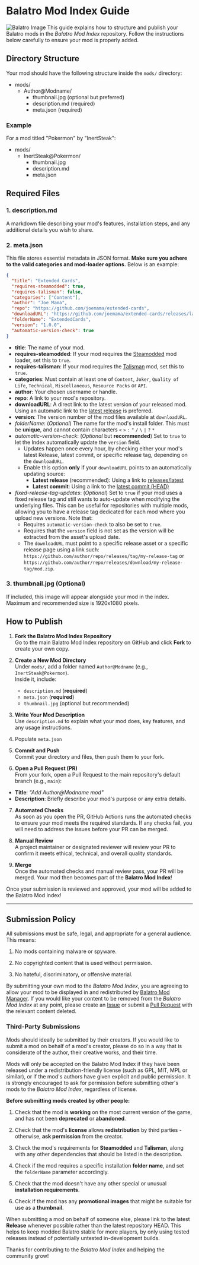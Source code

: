 # Balatro Mod Index Guide
![Balatro Image](https://github.com/skyline69/balatro-mod-index/blob/main/media/Balatro.jpg?raw=true)
This guide explains how to structure and publish your Balatro mods in the *Balatro Mod Index* repository. Follow the instructions below carefully to ensure your mod is properly added.

## Directory Structure

Your mod should have the following structure inside the `mods/` directory:
- mods/
    - Author@Modname/
        - thumbnail.jpg (optional but preferred)
        - description.md (required)
        - meta.json (required)

### Example
For a mod titled "Pokermon" by "InertSteak":

- mods/
    - InertSteak@Pokermon/
        - thumbnail.jpg
        - description.md
        - meta.json

## Required Files

### 1. description.md
A markdown file describing your mod's features, installation steps, and any additional details you wish to share.

### 2. meta.json
This file stores essential metadata in JSON format. **Make sure you adhere to the valid categories and mod-loader options.** Below is an example:
```json
{
  "title": "Extended Cards",
  "requires-steamodded": true,
  "requires-talisman": false,
  "categories": ["Content"],
  "author": "Joe Mama",
  "repo": "https://github.com/joemama/extended-cards",
  "downloadURL": "https://github.com/joemama/extended-cards/releases/latest/extended-cards.zip",
  "folderName": "ExtendedCards",
  "version": "1.0.0",
  "automatic-version-check": true
}

```
- **title**: The name of your mod.
- **requires-steamodded**: If your mod requires the [Steamodded](https://github.com/Steamodded/smods) mod loader, set this to `true`.
- **requires-talisman**: If your mod requires the [Talisman](https://github.com/MathIsFun0/Talisman) mod, set this to `true`.
- **categories**: Must contain at least one of `Content`, `Joker`, `Quality of Life`, `Technical`, `Miscellaneous`, `Resource Packs` or `API`.
- **author**: Your chosen username or handle.
- **repo**: A link to your mod's repository.
- **downloadURL**: A direct link to the latest version of your released mod. Using an automatic link to the [latest release](https://docs.github.com/en/repositories/releasing-projects-on-github/linking-to-releases) is preferred.
- **version**: The version number of the mod files available at `downloadURL`.
- *folderName*: (*Optional*) The name for the mod's install folder. This must be **unique**, and cannot contain characters `<` `>` `:` `"` `/` `\` `|` `?` `*`
- *automatic-version-check*: (*Optional* but **recommended**) Set to `true` to let the Index automatically update the `version` field.
    - Updates happen once every hour, by checking either your mod's latest Release, latest commit, or specific release tag, depending on the `downloadURL`.
    - Enable this option **only** if your `downloadURL` points to an automatically updating source:
        - **Latest release** (recommended): Using a link to [releases/latest](https://docs.github.com/en/repositories/releasing-projects-on-github/linking-to-releases) 
        - **Latest commit**: Using a link to the [latest commit (HEAD)](https://docs.github.com/en/repositories/working-with-files/using-files/downloading-source-code-archives#source-code-archive-urls)
- *fixed-release-tag-updates*: (*Optional*) Set to `true` if your mod uses a fixed release tag and still wants to auto-update when modifying the underlying files. This can be useful for repositories with multiple mods, allowing you to have a release tag dedicated for each mod where you upload new versions. Note that:
  - Requires `automatic-version-check` to also be set to `true`.
  - Requires that the `version` field is not set as the version will be extracted from the asset's upload date.
  - The `downloadURL` must point to a specific release asset or a specific release page using a link such: `https://github.com/author/repo/releases/tag/my-release-tag` or `https://github.com/author/repo/releases/download/my-release-tag/mod.zip`. 
 
 

### 3. thumbnail.jpg (Optional)
If included, this image will appear alongside your mod in the index. Maximum and recommended size is 1920x1080 pixels.

## How to Publish

1. **Fork the Balatro Mod Index Repository**  
   Go to the main Balatro Mod Index repository on GitHub and click **Fork** to create your own copy.

2. **Create a New Mod Directory**  
   Under `mods/`, add a folder named `Author@Modname` (e.g., `InertSteak@Pokermon`).  
   Inside it, include:  
   - `description.md` (**required**)  
   - `meta.json` (**required**)  
   - `thumbnail.jpg` (optional but recommended)

3. **Write Your Mod Description**  
   Use `description.md` to explain what your mod does, key features, and any usage instructions.

4. Populate `meta.json`

5. **Commit and Push**  
Commit your directory and files, then push them to your fork.

6. **Open a Pull Request (PR)**  
From your fork, open a Pull Request to the main repository's default branch (e.g., `main`):  
- **Title**: *"Add Author@Modname mod"*  
- **Description**: Briefly describe your mod's purpose or any extra details.

7. **Automated Checks**  
As soon as you open the PR, GitHub Actions runs the automated checks to ensure your mod meets the required standards. If any checks fail, you will need to address the issues before your PR can be merged.

8. **Manual Review**  
A project maintainer or designated reviewer will review your PR to confirm it meets ethical, technical, and overall quality standards.

9. **Merge**  
Once the automated checks and manual review pass, your PR will be merged. Your mod then becomes part of the **Balatro Mod Index**!

Once your submission is reviewed and approved, your mod will be added to the Balatro Mod Index!

---

## Submission Policy

All submissions must be safe, legal, and appropriate for a general audience. This means:
1. No mods containing malware or spyware.

2. No copyrighted content that is used without permission.
   
3. No hateful, discriminatory, or offensive material.

By submitting your own mod to the *Balatro Mod Index*, you are agreeing to allow your mod to be displayed in and redistributed by [Balatro Mod Manager](https://github.com/skyline69/balatro-mod-manager/).
If you would like your content to be removed from the *Balatro Mod Index* at any point, please create an [Issue](https://github.com/skyline69/balatro-mod-index/issues) or submit a [Pull Request](https://github.com/skyline69/balatro-mod-manager/pulls) with the relevant content deleted.


### Third-Party Submissions
Mods should ideally be submitted by their creators. If you would like to submit a mod on behalf of a mod's creator, please do so in a way that is considerate of the author, their creative works, and their time.

Mods will only be accepted on the Balatro Mod Index if they have been released under a redistribution-friendly license (such as GPL, MIT, MPL or similar), or if the mod's authors have given explicit and public permission.
It is strongly encouraged to ask for permission before submitting other's mods to the *Balatro Mod Index*, regardless of license.

**Before submitting mods created by other people:**
1. Check that the mod is **working** on the most current version of the game, and has not been **deprecated** or **abandoned**.

2. Check that the mod's **license** allows **redistribution** by third parties - otherwise, **ask permission** from the creator.
   
3. Check the mod's requirements for **Steamodded** and **Talisman**, along with any other dependencies that should be listed in the description.
   
4. Check if the mod requires a specific installation **folder name**, and set the `folderName` parameter accordingly.
   
5. Check that the mod doesn't have any other special or unusual **installation requirements**.
   
6. Check if the mod has any **promotional images** that might be suitable for use as a **thumbnail**.

When submitting a mod on behalf of someone else, please link to the latest **Release** whenever possible rather than the latest repository HEAD.
This helps to keep modded Balatro stable for more players, by only using tested releases instead of potentially untested in-development builds.


Thanks for contributing to the *Balatro Mod Index* and helping the community grow! 
